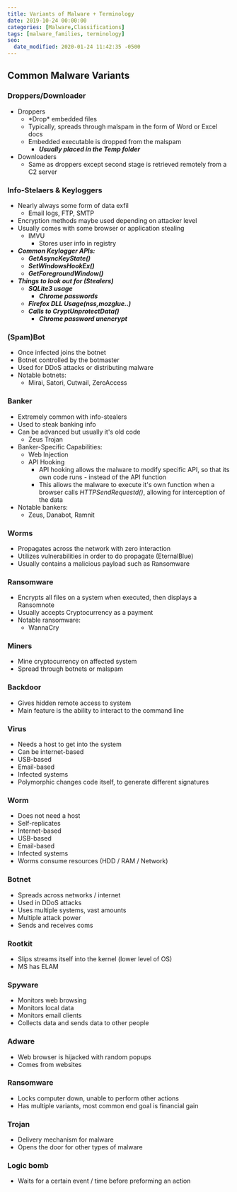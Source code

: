 ```yaml
---
title: Variants of Malware + Terminology
date: 2019-10-24 00:00:00
categories: [Malware,Classifications]
tags: [malware_families, terminology]
seo:
  date_modified: 2020-01-24 11:42:35 -0500
---
```


## Common Malware Variants

### Droppers/Downloader

* Droppers
  * \*Drop\* embedded files
  * Typically, spreads through malspam in the form of Word or Excel docs
  * Embedded executable is dropped from the malspam
    * ***Usually placed in the Temp folder***
* Downloaders
  * Same as droppers except second stage is retrieved remotely from a C2 server

### Info-Stelaers & Keyloggers

* Nearly always some form of data exfil
  * Email logs, FTP, SMTP
* Encryption methods maybe used depending on attacker level
* Usually comes with some browser or application stealing
  * IMVU
    * Stores user info in registry
* ***Common Keylogger APIs:***
  * ***GetAsyncKeyState()***
  * ***SetWindowsHookEx()***
  * ***GetForegroundWindow()***
* ***Things to look out for (Stealers)***
  * ***SQLite3 usage***
    * ***Chrome passwords***
  * ***Firefox DLL Usage(nss,mozglue..)***
  * ***Calls to CryptUnprotectData()***
    * ***Chrome password unencrypt***

### (Spam)Bot

* Once infected joins the botnet
* Botnet controlled by the botmaster
* Used for DDoS attacks or distributing malware
* Notable botnets:
  * Mirai, Satori, Cutwail, ZeroAccess

### Banker

* Extremely common with info-stealers
* Used to steak banking info
* Can be advanced but usually it's old code
  * Zeus Trojan
* Banker-Specific Capabilities:
  * Web Injection
  * API Hooking
    * API hooking allows the malware to modify specific API, so that its own code runs - instead of the API function
    * This allows the malware to execute it's own function when a browser calls *HTTPSendRequestd()*, allowing for interception of the data
* Notable bankers:
  * Zeus, Danabot, Ramnit

### Worms

* Propagates across the network with zero interaction
* Utilizes vulnerabilities in order to do propagate (EternalBlue)
* Usually contains a malicious payload such as Ransomware

### Ransomware

* Encrypts all files on a system when executed, then displays a Ransomnote
* Usually accepts Cryptocurrency as a payment
* Notable ransomware:
  * WannaCry

### Miners

* Mine cryptocurrency on affected system
* Spread through botnets or malspam

### Backdoor

* Gives hidden remote access to system
* Main feature is the ability to interact to the command line

### Virus

* Needs a host to get into the system
* Can be internet-based
* USB-based
* Email-based
* Infected systems
* Polymorphic changes code itself, to generate different signatures

### Worm

* Does not need a host
* Self-replicates
* Internet-based
* USB-based
* Email-based
* Infected systems
* Worms consume resources (HDD / RAM / Network)

### Botnet

* Spreads across networks / internet
* Used in DDoS attacks
* Uses multiple systems, vast amounts
* Multiple attack power
* Sends and receives coms

### Rootkit

* Slips streams itself into the kernel (lower level of OS)
* MS has ELAM

### Spyware

* Monitors web browsing
* Monitors local data
* Monitors email clients
* Collects data and sends data to other people

### Adware

* Web browser is hijacked with random popups
* Comes from websites

### Ransomware

* Locks computer down, unable to perform other actions
* Has multiple variants, most common end goal is financial gain

### Trojan

* Delivery mechanism for malware
* Opens the door for other types of malware

### Logic bomb

* Waits for a certain event / time before preforming an action